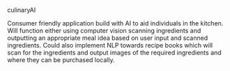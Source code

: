 culinaryAI

Consumer friendly application build with AI to aid individuals in the kitchen.
Will function either using computer vision scanning ingredients and
outputting an appropriate meal idea based on user input and scanned ingredients.
Could also implement NLP towards recipe books which will scan for the ingredients
and output images of the required ingredients and where they can be purchased locally.